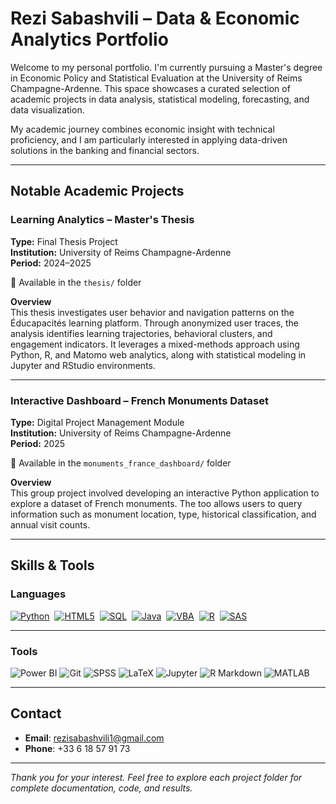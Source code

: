 # Rezi Sabashvili – Data & Economic Analytics Portfolio

Welcome to my personal portfolio. I'm currently pursuing a Master's degree in Economic Policy and Statistical Evaluation at the University of Reims Champagne-Ardenne. This space showcases a curated selection of academic projects in data analysis, statistical modeling, forecasting, and data visualization.

My academic journey combines economic insight with technical proficiency, and I am particularly interested in applying data-driven solutions in the banking and financial sectors.

---

## Notable Academic Projects

### Learning Analytics – Master's Thesis  
**Type:** Final Thesis Project  
**Institution:** University of Reims Champagne-Ardenne  
**Period:** 2024–2025  

📁 Available in the `thesis/` folder  

**Overview**  
This thesis investigates user behavior and navigation patterns on the Éducapacités learning platform. Through anonymized user traces, the analysis identifies learning trajectories, behavioral clusters, and engagement indicators. It leverages a mixed-methods approach using Python, R, and Matomo web analytics, along with statistical modeling in Jupyter and RStudio environments.

---

### Interactive Dashboard – French Monuments Dataset  
**Type:** Digital Project Management Module  
**Institution:** University of Reims Champagne-Ardenne  
**Period:** 2025  

📁 Available in the `monuments_france_dashboard/` folder  

**Overview**  
This group project involved developing an interactive Python application to explore a dataset of French monuments. The too allows users to query information such as monument location, type, historical classification, and annual visit counts.  


---

## Skills & Tools

### Languages

<p align="left">
  <a href="https://www.python.org/" target="_blank"><img src="https://img.shields.io/badge/-Python-3776AB?style=for-the-badge&logo=python&logoColor=white" alt="Python" /></a>&nbsp;
  <a href="https://developer.mozilla.org/en-US/docs/Web/Guide/HTML/HTML5" target="_blank"><img src="https://img.shields.io/badge/-HTML5-E34F26?style=for-the-badge&logo=html5&logoColor=white" alt="HTML5" /></a>&nbsp;
  <a href="https://www.postgresql.org/" target="_blank"><img src="https://img.shields.io/badge/-SQL-4479A1?style=for-the-badge&logo=postgresql&logoColor=white" alt="SQL" /></a>&nbsp;
  <a href="https://www.java.com/" target="_blank"><img src="https://img.shields.io/badge/-Java-007396?style=for-the-badge&logo=java&logoColor=white" alt="Java" /></a>&nbsp;
  <a href="https://learn.microsoft.com/en-us/office/vba/api/overview/excel" target="_blank"><img src="https://img.shields.io/badge/-VBA-867DB1?style=for-the-badge&logo=microsoft&logoColor=white" alt="VBA" /></a>&nbsp;
  <a href="https://www.r-project.org/" target="_blank"><img src="https://img.shields.io/badge/-R-276DC3?style=for-the-badge&logo=r&logoColor=white" alt="R" /></a>&nbsp;
  <a href="https://www.sas.com/" target="_blank"><img src="https://img.shields.io/badge/-SAS-1B365D?style=for-the-badge&logo=sas&logoColor=white" alt="SAS" /></a>
</p>



---

### Tools

<p align="left">
  <img src="https://img.shields.io/badge/-Power%20BI-F2C811?style=flat-square&logo=powerbi&logoColor=black" alt="Power BI" />
  <img src="https://img.shields.io/badge/-Git-F05032?style=flat-square&logo=git&logoColor=white" alt="Git" />
  <img src="https://img.shields.io/badge/-SPSS-0057A7?style=flat-square" alt="SPSS" />
  <img src="https://img.shields.io/badge/-LaTeX-008080?style=flat-square&logo=latex&logoColor=white" alt="LaTeX" />
  <img src="https://img.shields.io/badge/-Jupyter-F37626?style=flat-square&logo=jupyter&logoColor=white" alt="Jupyter" />
  <img src="https://img.shields.io/badge/-R%20Markdown-276DC3?style=flat-square&logo=rstudio&logoColor=white" alt="R Markdown" />
  <img src="https://img.shields.io/badge/-MATLAB-0076A8?style=flat-square&logo=mathworks&logoColor=white" alt="MATLAB" />
</p>

---

## Contact

- **Email**: rezisabashvili1@gmail.com  
- **Phone**: +33 6 18 57 91 73  

---

*Thank you for your interest. Feel free to explore each project folder for complete documentation, code, and results.*
